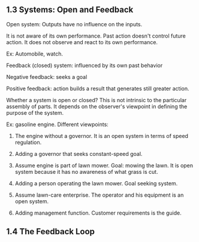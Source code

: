 
## 1.3 Systems: Open and Feedback

Open system: Outputs have no influence on the inputs.

It is not aware of its own performance. Past action doesn't control future action. It does not observe and react to its own performance. 

Ex: Automobile, watch.

Feedback (closed) system: influenced by its own past behavior

Negative feedback: seeks a goal

Positive feedback: action builds a result that generates still greater action.

Whether a system is open or closed? This is not intrinsic to the particular assembly of parts. It depends on the observer's viewpoint in defining the purpose of the system.

Ex: gasoline engine. Different viewpoints:

1. The engine without a governor. It is an open system in terms of speed regulation. 

2. Adding a governor that seeks constant-speed goal. 

3. Assume engine is part of lawn mower. Goal: mowing the lawn. It is open system because it has no awareness of what grass is cut.

4. Adding a person operating the lawn mower. Goal seeking system.

5. Assume lawn-care enterprise. The operator and his equipment is an open system.

6. Adding management function. Customer requirements is the guide. 

## 1.4 The Feedback Loop


